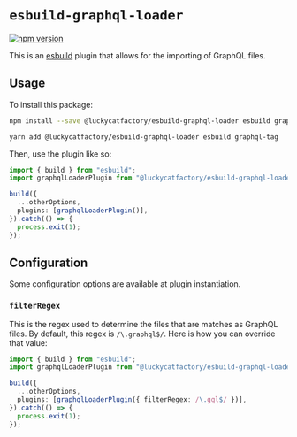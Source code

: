 # `esbuild-graphql-loader`

[![npm version](https://badge.fury.io/js/%40luckycatfactory%2Fesbuild-graphql-loader.svg)](https://badge.fury.io/js/%40luckycatfactory%2Fesbuild-graphql-loader)

This is an [esbuild](https://github.com/evanw/esbuild) plugin that allows for the importing of GraphQL files.

## Usage

To install this package:

```sh
npm install --save @luckycatfactory/esbuild-graphql-loader esbuild graphql-tag
```

```sh
yarn add @luckycatfactory/esbuild-graphql-loader esbuild graphql-tag
```

Then, use the plugin like so:

```ts
import { build } from "esbuild";
import graphqlLoaderPlugin from "@luckycatfactory/esbuild-graphql-loader";

build({
  ...otherOptions,
  plugins: [graphqlLoaderPlugin()],
}).catch(() => {
  process.exit(1);
});
```

## Configuration

Some configuration options are available at plugin instantiation.

### `filterRegex`

This is the regex used to determine the files that are matches as GraphQL files.
By default, this regex is `/\.graphql$/`.
Here is how you can override that value:

```ts
import { build } from "esbuild";
import graphqlLoaderPlugin from "@luckycatfactory/esbuild-graphql-loader";

build({
  ...otherOptions,
  plugins: [graphqlLoaderPlugin({ filterRegex: /\.gql$/ })],
}).catch(() => {
  process.exit(1);
});
```

